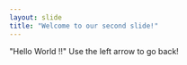 ```yaml
---
layout: slide
title: "Welcome to our second slide!"
---
```

"Hello World !!"
Use the left arrow to go back!
